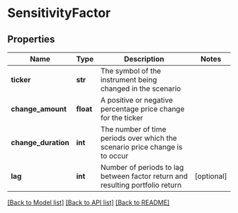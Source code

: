 # SensitivityFactor

## Properties
Name | Type | Description | Notes
------------ | ------------- | ------------- | -------------
**ticker** | **str** | The symbol of the instrument being changed in the scenario | 
**change_amount** | **float** | A positive or negative percentage price change for the ticker | 
**change_duration** | **int** | The number of time periods over which the scenario price change is to occur | 
**lag** | **int** | Number of periods to lag between factor return and resulting portfolio return | [optional] 

[[Back to Model list]](../README.md#documentation-for-models) [[Back to API list]](../README.md#documentation-for-api-endpoints) [[Back to README]](../README.md)


